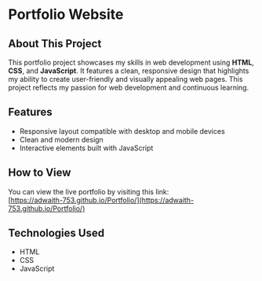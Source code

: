 # Portfolio Website

## About This Project

This portfolio project showcases my skills in web development using **HTML**, **CSS**, and **JavaScript**. It features a clean, responsive design that highlights my ability to create user-friendly and visually appealing web pages. This project reflects my passion for web development and continuous learning.

## Features

- Responsive layout compatible with desktop and mobile devices
- Clean and modern design
- Interactive elements built with JavaScript

## How to View

You can view the live portfolio by visiting this link:  
[https://adwaith-753.github.io/Portfolio/](https://adwaith-753.github.io/Portfolio/)

## Technologies Used

- HTML
- CSS
- JavaScript
